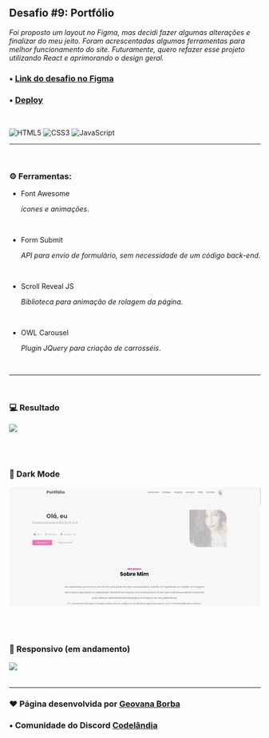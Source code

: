 ## Desafio #9: Portfólio

*Foi proposto um layout no Figma, mas decidi fazer algumas alterações e finalizar do meu jeito. Foram acrescentadas algumas ferramentas para melhor funcionamento do site. Futuramente, quero refazer esse projeto utilizando React e aprimorando o design geral.*

### • [Link do desafio no Figma](https://www.figma.com/file/Yb9IBH56g7T1hdIyZ3BMNO/Desafios---Codel%C3%A2ndia?type=design&node-id=13190-2&mode=design&t=LO6De36FxHllsujU-0) 

### • [Deploy](https://geovanaborba.github.io/Codelandia-desafios/Desafio-9/) 

<br>

![HTML5](https://img.shields.io/badge/html5-%23E34F26.svg?style=for-the-badge&logo=html5&logoColor=white) ![CSS3](https://img.shields.io/badge/css3-%231572B6.svg?style=for-the-badge&logo=css3&logoColor=white) ![JavaScript](https://img.shields.io/badge/javascript-%23323330.svg?style=for-the-badge&logo=javascript&logoColor=%23F7DF1E)

<hr>
<br>

### ⚙️ Ferramentas:

* Font Awesome 

    *ícones e animações*.

<br>

* Form Submit 

    *API para envio de formulário, sem necessidade de um código back-end*.

<br>

* Scroll Reveal JS 

    *Biblioteca para animação de rolagem da página*.

<br>

* OWL Carousel 

    *Plugin JQuery para criação de carrosséis*.


<br>

<hr>

<br>

### 💻 Resultado

<img src="./assets/img/site-normal.gif">

<br><br>


### 🌙 Dark Mode

<img src="./assets/img/site-darkMode.gif">

<br><br>

### 📱 Responsivo (em andamento)

<img src="./assets/img/site-responsivo.gif">


<br>

<br>

<hr>

### ♥ Página desenvolvida por [Geovana Borba](https://www.linkedin.com/in/geovanaborba/)

### • Comunidade do Discord [Codelândia](https://discord.gg/79qyJwdsGk)